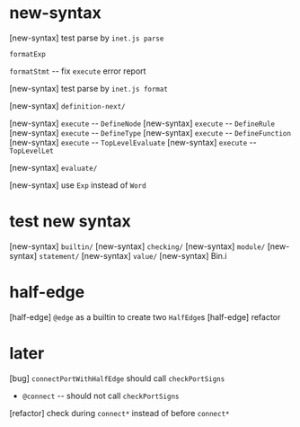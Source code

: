 # new-syntax

[new-syntax] test parse by `inet.js parse`

`formatExp`

`formatStmt` -- fix `execute` error report

[new-syntax] test parse by `inet.js format`

[new-syntax] `definition-next/`

[new-syntax] `execute` -- `DefineNode`
[new-syntax] `execute` -- `DefineRule`
[new-syntax] `execute` -- `DefineType`
[new-syntax] `execute` -- `DefineFunction`
[new-syntax] `execute` -- `TopLevelEvaluate`
[new-syntax] `execute` -- `TopLevelLet`

[new-syntax] `evaluate/`

[new-syntax] use `Exp` instead of `Word`

# test new syntax

[new-syntax] `builtin/`
[new-syntax] `checking/`
[new-syntax] `module/`
[new-syntax] `statement/`
[new-syntax] `value/`
[new-syntax] Bin.i

# half-edge

[half-edge] `@edge` as a builtin to create two `HalfEdge`s
[half-edge] refactor

# later

[bug] `connectPortWithHalfEdge` should call `checkPortSigns`

- `@connect` -- should not call `checkPortSigns`

[refactor] check during `connect*` instead of before `connect*`
